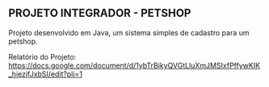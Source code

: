 PROJETO INTEGRADOR - PETSHOP
-
Projeto desenvolvido em Java, um sistema simples de cadastro para um petshop.

Relatório do Projeto: https://docs.google.com/document/d/1ybTrBjkyQVGtLluXmJMSIxfPffywKIK_hiezjfJxbSI/edit?pli=1

